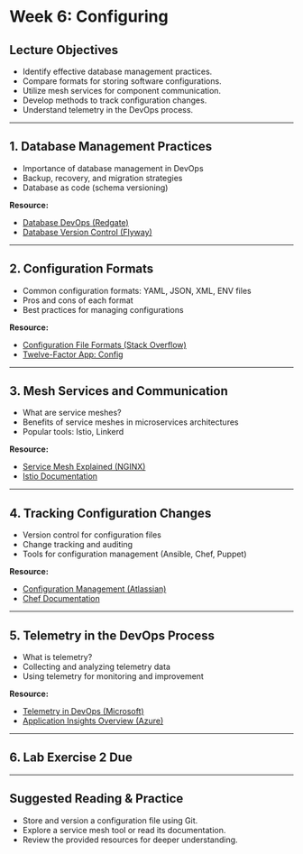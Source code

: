 # Week 6: Configuring

## Lecture Objectives
- Identify effective database management practices.
- Compare formats for storing software configurations.
- Utilize mesh services for component communication.
- Develop methods to track configuration changes.
- Understand telemetry in the DevOps process.

---

## 1. Database Management Practices
- Importance of database management in DevOps
- Backup, recovery, and migration strategies
- Database as code (schema versioning)

**Resource:**  
- [Database DevOps (Redgate)](https://www.red-gate.com/solutions/database-devops/)
- [Database Version Control (Flyway)](https://flywaydb.org/documentation/)

---

## 2. Configuration Formats
- Common configuration formats: YAML, JSON, XML, ENV files
- Pros and cons of each format
- Best practices for managing configurations

**Resource:**  
- [Configuration File Formats (Stack Overflow)](https://stackoverflow.com/questions/337701/what-are-the-pros-and-cons-of-the-various-configuration-file-formats)
- [Twelve-Factor App: Config](https://12factor.net/config)

---

## 3. Mesh Services and Communication
- What are service meshes?
- Benefits of service meshes in microservices architectures
- Popular tools: Istio, Linkerd

**Resource:**  
- [Service Mesh Explained (NGINX)](https://www.nginx.com/learn/service-mesh/)
- [Istio Documentation](https://istio.io/latest/docs/)

---

## 4. Tracking Configuration Changes
- Version control for configuration files
- Change tracking and auditing
- Tools for configuration management (Ansible, Chef, Puppet)

**Resource:**  
- [Configuration Management (Atlassian)](https://www.atlassian.com/it-unplugged/configuration-management/what-is-configuration-management)
- [Chef Documentation](https://docs.chef.io/)

---

## 5. Telemetry in the DevOps Process
- What is telemetry?
- Collecting and analyzing telemetry data
- Using telemetry for monitoring and improvement

**Resource:**  
- [Telemetry in DevOps (Microsoft)](https://learn.microsoft.com/en-us/devops/monitor/telemetry)
- [Application Insights Overview (Azure)](https://learn.microsoft.com/en-us/azure/azure-monitor/app/app-insights-overview)

---

## 6. Lab Exercise 2 Due

---

## Suggested Reading & Practice
- Store and version a configuration file using Git.
- Explore a service mesh tool or read its documentation.
- Review the provided resources for deeper understanding.
